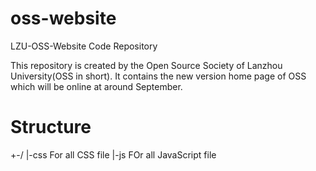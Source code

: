 # oss-website
LZU-OSS-Website Code Repository

This repository is created by the Open Source Society of Lanzhou University(OSS in short). It contains the new version home page of OSS which will be online at around September.

# Structure
+-/
|-css      For all CSS file
|-js       FOr all JavaScript file
